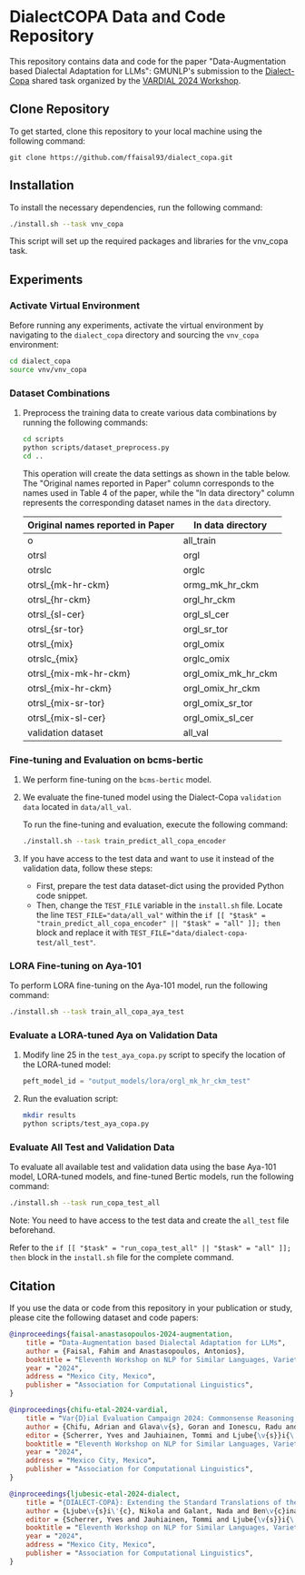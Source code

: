 # DialectCOPA Data and Code Repository

This repository contains data and code for the paper "Data-Augmentation based Dialectal Adaptation for LLMs": GMUNLP's submission to the [Dialect-Copa](https://sites.google.com/view/vardial-2024/shared-tasks/dialect-copa?authuser=0) shared task organized by the [VARDIAL 2024 Workshop](https://sites.google.com/view/vardial-2024/home).

## Clone Repository
To get started, clone this repository to your local machine using the following command:

```
git clone https://github.com/ffaisal93/dialect_copa.git
```

## Installation
To install the necessary dependencies, run the following command:

```bash
./install.sh --task vnv_copa
```

This script will set up the required packages and libraries for the vnv_copa task.

## Experiments
### Activate Virtual Environment
Before running any experiments, activate the virtual environment by navigating to the `dialect_copa` directory and sourcing the `vnv_copa` environment:

```bash
cd dialect_copa
source vnv/vnv_copa
```

### Dataset Combinations
1. Preprocess the training data to create various data combinations by running the following commands:

    ```bash
    cd scripts
    python scripts/dataset_preprocess.py
    cd ..
    ```

   This operation will create the data settings as shown in the table below. The "Original names reported in Paper" column corresponds to the names used in Table 4 of the paper, while the "In data directory" column represents the corresponding dataset names in the `data` directory.

   | Original names reported in Paper | In data directory |
   |-----------------------------------|------------------|
   | o                                 | all_train        |
   | otrsl                             | orgl             |
   | otrslc                            | orglc            |
   | otrsl_{mk-hr-ckm}                 | ormg_mk_hr_ckm   |
   | otrsl_{hr-ckm}                    | orgl_hr_ckm      |
   | otrsl_{sl-cer}                    | orgl_sl_cer      |
   | otrsl_{sr-tor}                    | orgl_sr_tor      |
   | otrsl_{mix}                       | orgl_omix        |
   | otrslc_{mix}                      | orglc_omix       |
   | otrsl_{mix-mk-hr-ckm}             | orgl_omix_mk_hr_ckm |
   | otrsl_{mix-hr-ckm}                | orgl_omix_hr_ckm |
   | otrsl_{mix-sr-tor}                | orgl_omix_sr_tor |
   | otrsl_{mix-sl-cer}                | orgl_omix_sl_cer |
   | validation dataset                | all_val          |

### Fine-tuning and Evaluation on bcms-bertic
1. We perform fine-tuning on the `bcms-bertic` model.
2. We evaluate the fine-tuned model using the Dialect-Copa `validation data` located in `data/all_val`.

   To run the fine-tuning and evaluation, execute the following command:

   ```bash
   ./install.sh --task train_predict_all_copa_encoder
   ```

3. If you have access to the test data and want to use it instead of the validation data, follow these steps:
   - First, prepare the test data dataset-dict using the provided Python code snippet.
   - Then, change the `TEST_FILE` variable in the `install.sh` file. Locate the line `TEST_FILE="data/all_val"` within the `if [[ "$task" = "train_predict_all_copa_encoder" || "$task" = "all" ]]; then` block and replace it with `TEST_FILE="data/dialect-copa-test/all_test"`.

### LORA Fine-tuning on Aya-101
To perform LORA fine-tuning on the Aya-101 model, run the following command:

```bash
./install.sh --task train_all_copa_aya_test
```

### Evaluate a LORA-tuned Aya on Validation Data
1. Modify line 25 in the `test_aya_copa.py` script to specify the location of the LORA-tuned model:

   ```python
   peft_model_id = "output_models/lora/orgl_mk_hr_ckm_test"
   ```

2. Run the evaluation script:

   ```bash
   mkdir results
   python scripts/test_aya_copa.py
   ```

### Evaluate All Test and Validation Data
To evaluate all available test and validation data using the base Aya-101 model, LORA-tuned models, and fine-tuned Bertic models, run the following command:

```bash
./install.sh --task run_copa_test_all
```

Note: You need to have access to the test data and create the `all_test` file beforehand.

Refer to the `if [[ "$task" = "run_copa_test_all" || "$task" = "all" ]]; then` block in the `install.sh` file for the complete command.

## Citation
If you use the data or code from this repository in your publication or study, please cite the following dataset and code papers:

```bibtex
@inproceedings{faisal-anastasopoulos-2024-augmentation,
    title = "Data-Augmentation based Dialectal Adaptation for LLMs",
    author = {Faisal, Fahim and Anastasopoulos, Antonios},
    booktitle = "Eleventh Workshop on NLP for Similar Languages, Varieties and Dialects (VarDial 2024)",
    year = "2024",
    address = "Mexico City, Mexico",
    publisher = "Association for Computational Linguistics",
}
```

```bibtex
@inproceedings{chifu-etal-2024-vardial,
    title = "Var{D}ial Evaluation Campaign 2024: Commonsense Reasoning in Dialects and Multi-Label Similar Language Identification",
    author = {Chifu, Adrian and Glava\v{s}, Goran and Ionescu, Radu and Ljube\v{s}i\'{c}, Nikola and Mileti\'{c}, Aleksandra and Mileti\'{c}, Filip and Scherrer, Yves and Vuli\'{c}, Ivan},
    editor = {Scherrer, Yves and Jauhiainen, Tommi and Ljube{\v{s}}i{\'c}, Nikola and Nakov, Preslav and Tiedemann, J{\"o}rg and Zampieri, Marcos},
    booktitle = "Eleventh Workshop on NLP for Similar Languages, Varieties and Dialects (VarDial 2024)",
    year = "2024",
    address = "Mexico City, Mexico",
    publisher = "Association for Computational Linguistics",
}
```

```bibtex
@inproceedings{ljubesic-etal-2024-dialect,
    title = "{DIALECT-COPA}: Extending the Standard Translations of the {COPA} Causal Commonsense Reasoning Dataset to South Slavic Dialects",
    author = {Ljube\v{s}i\'{c}, Nikola and Galant, Nada and Ben\v{c}ina, Sonja and \v{C}ibej, Jaka and Milosavljevi\'{c}, Stefan and Rupnik, Peter and Kuzman, Taja},
    editor = {Scherrer, Yves and Jauhiainen, Tommi and Ljube{\v{s}}i{\'c}, Nikola and Nakov, Preslav and Tiedemann, J{\"o}rg and Zampieri, Marcos},
    booktitle = "Eleventh Workshop on NLP for Similar Languages, Varieties and Dialects (VarDial 2024)", 
    year = "2024",
    address = "Mexico City, Mexico",
    publisher = "Association for Computational Linguistics",
}
```

